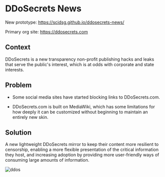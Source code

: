 # DDoSecrets News

New prototype: https://scidsg.github.io/ddosecrets-news/

Primary org site: https://ddosecrets.com

## Context

DDoSecrets is a new transparency non-profit publishing hacks and leaks that serve the public's interest, which is at odds with corporate and state interests. 

## Problem

- Some social media sites have started blocking links to DDoSecrets.com. 

- DDoSecrets.com is built on MediaWiki, which has some limitations for how deeply it can be customized without beginning to maintain an entirely new skin.

## Solution

A new lightweight DDoSecrets mirror to keep their content more resilient to censorship, enabling a more flexible presentation of the critical information they host, and increasing adoption by providing more user-friendly ways of consuming large amounts of information.

![ddos](https://user-images.githubusercontent.com/28545431/217688304-0de72cb3-e1fd-4369-9473-5c7ebc38d920.png)
